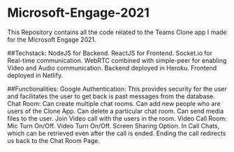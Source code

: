 # Microsoft-Engage-2021
 This Repository contains all the code related to the Teams Clone app I made for the Microsoft Engage 2021. 
 
 ##Techstack:
    NodeJS for Backend.
    ReactJS for Frontend.
    Socket.io for Real-time communication.
    WebRTC combined with simple-peer for enabling Video and Audio communication.
    Backend deployed in Heroku.
    Frontend deployed in Netlify.
  
 ##Functionalities:
  Google Authentication:
      This provides security for the user and facilitates the user to get back is past messages from the database.
  Chat Room:
      Can create multiple chat rooms.
      Can add new people who are users of the Clone App.
      Can delete a particular chat room.
      Can send media files to the user.
      Join Video call with the users in the room.
  Video Call Room:
      Mic Turn On/Off.
      Video Turn On/Off.
      Screen Sharing Option.
      In Call Chats, which can be retrieved even after the call is ended.
      Ending the call redirects us back to the Chat Room Page.
